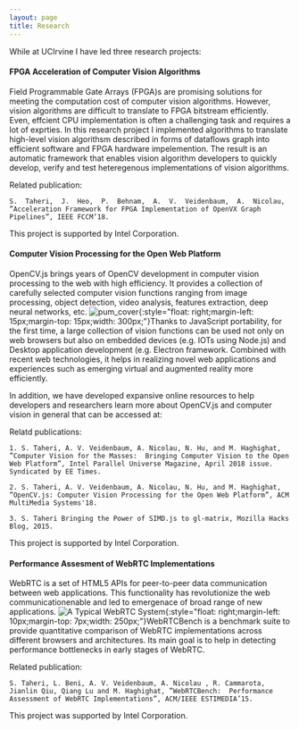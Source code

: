 ```yaml
---
layout: page
title: Research
---
```


While at UCIrvine I have led three research projects:

#### FPGA Acceleration of Computer Vision Algorithms
Field Programmable Gate Arrays (FPGA)s are promising solutions for meeting the computation cost of computer vision algorithms. However, vision algorithms are difficult to translate to FPGA bitstream efficiently. Even, effcient CPU implementation is often a challenging task and requires a lot of exprties. In this research project I implemented algorithms to translate high-level vision algorithsm described in forms of dataflows graph into efficient software and FPGA hardware impelemention. The result is an automatic framework that enables vision algorithm developers to quickly develop, verify and test heteregenous implementations of vision algorithms.

Related publication:

```
S.  Taheri,  J.  Heo,  P.  Behnam,  A.  V.  Veidenbaum,  A.  Nicolau,  ”Acceleration Framework for FPGA Implementation of OpenVX Graph Pipelines”, IEEE FCCM’18.
```

This project is supported by Intel Corporation.


#### Computer Vision Processing for the Open Web Platform

OpenCV.js brings years of OpenCV development in computer vision processing to the web with high efficiency. It provides a collection of carefully selected computer vision functions ranging from image processing, object detection, video analysis, features extraction, deep neural networks, etc. ![pum_cover]({{site.url}}/assets/pum_32_cover.png){:style="float: right;margin-left: 15px;margin-top: 15px;width: 300px;"}Thanks to JavaScript portability, for the first time, a large collection of vision functions can be used not only on web browsers but also on embedded devices (e.g. IOTs using Node.js) and Desktop application development (e.g. Electron framework. Combined with recent web technologies, it helps in realizing novel web applications and experiences such as emerging virtual and augmented reality more efficiently.



In addition, we have developed expansive online resources to help developers and researchers learn more about OpenCV.js and computer vision in general that can be accessed at:


<!-- 
OpenCV.js documentation and tutorials
OpenCV.js demos
OpenCV.js can also be used in Node.js based environments. It is published on NPM. -->



Relatd publications:

```
1. S. Taheri, A. V. Veidenbaum, A. Nicolau, N. Hu, and M. Haghighat, ”Computer Vision for the Masses:  Bringing Computer Vision to the Open Web Platform”, Intel Parallel Universe Magazine, April 2018 issue. Syndicated by EE Times.

2. S. Taheri, A. V. Veidenbaum, A. Nicolau, N. Hu, and M. Haghighat, ”OpenCV.js: Computer Vision Processing for the Open Web Platform”, ACM MultiMedia Systems'18.

3. S. Taheri Bringing the Power of SIMD.js to gl-matrix, Mozilla Hacks Blog, 2015.
```
This project is supported by Intel Corporation.

#### Performance Assesment of WebRTC Implementations
WebRTC is a set of HTML5 APIs for peer-to-peer data communication between web applications. This functionality has revolutionize the web communicationenable and led to emergenace of broad range of new applications. ![A Typical WebRTC System]({{site.url}}/img/webrtcsys.png){:style="float: right;margin-left: 10px;margin-top: 7px;width: 250px;"}WebRTCBench is a benchmark suite to provide quantitative comparison of WebRTC implementations across different browsers and architectures. Its main goal is to help in detecting performance bottlenecks in early stages of WebRTC.

Related publication:

```
S. Taheri, L. Beni, A. V. Veidenbaum, A. Nicolau , R. Cammarota, Jianlin Qiu, Qiang Lu and M. Haghighat, ”WebRTCBench:  Performance Assessment of WebRTC Implementations”, ACM/IEEE ESTIMEDIA’15.
```

This project was supported by Intel Corporation.


